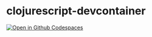 # clojurescript-devcontainer

[![Open in Github Codespaces](https://github.com/codespaces/badge.svg)](https://github.com/codespaces/new/dfornika/clojurescript-devcontainer)
